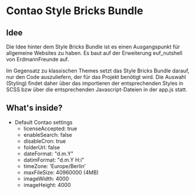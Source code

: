 # Contao Style Bricks Bundle

## Idee

Die Idee hinter dem Style Bricks Bundle ist es einen Ausgangspunkt für allgemeine Websites zu haben.
Es baut auf der Erweiterung euf_nutshell von ErdmannFreunde auf. 

Im Gegensatz zu klassischen Themes setzt das Style Bricks Bundle darauf, nur den Code auszuliefern, der für das Projekt
benötigt wird. Die Auswahl (Styling) findet daher über das importieren der entsprechenden Styles in SCSS bzw über die 
entsprechenden Javascript-Dateien in der app.js statt.

## What's inside?
- Default Contao settings
    - licenseAccepted: true
    - enableSearch: false
    - disableCron: true
    - folderUrl: false
    - dateFormat: "d.m.Y"
    - datimFormat: "d.m.Y H:i"
    - timeZone: 'Europe/Berlin'
    - maxFileSize: 40960000 (4MB)
    - imageWidth: 4000
    - imageHeight: 4000
